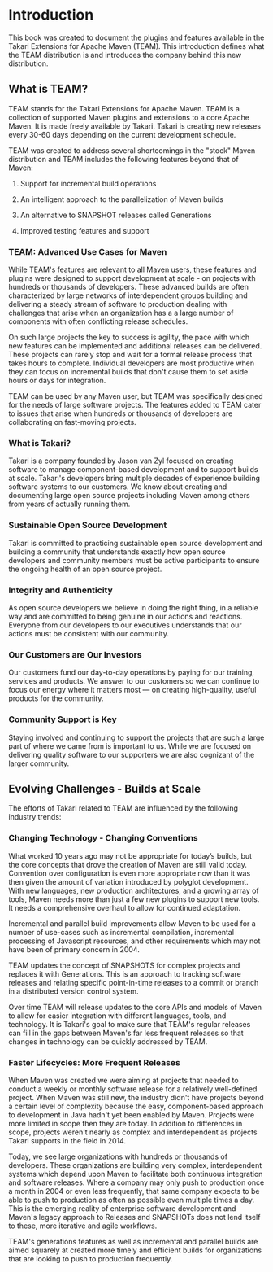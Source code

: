 # Introduction

This book was created to document the plugins and features available in the
Takari Extensions for Apache Maven (TEAM). This introduction defines what the
TEAM distribution is and introduces the company behind this new
distribution.

## What is TEAM?

TEAM stands for the Takari Extensions for Apache Maven. TEAM is a collection of
supported Maven plugins and extensions to a core Apache Maven. It is made freely
available by Takari. Takari is creating new releases every 30-60 days depending
on the current development schedule.

TEAM was created to address several shortcomings in the "stock" Maven
distribution and TEAM includes the following features beyond that of Maven:

1. Support for incremental build operations

1. An intelligent approach to the parallelization of Maven builds

1. An alternative to SNAPSHOT releases called Generations

1. Improved testing features and support

### TEAM: Advanced Use Cases for Maven

While TEAM's features are relevant to all Maven users, these features and
plugins were designed to support development at scale - on projects with
hundreds or thousands of developers. These advanced builds are often
characterized by large networks of interdependent groups building and delivering
a steady stream of software to production dealing with challenges that arise
when an organization has a a large number of components with often conflicting
release schedules.

On such large projects the key to success is agility, the pace with which new
features can be implemented and additional releases can be delivered. These
projects can rarely stop and wait for a formal release process that takes hours
to complete. Individual developers are most productive when they can focus on
incremental builds that don't cause them to set aside hours or days for
integration.

TEAM can be used by any Maven user, but TEAM was specifically designed for the
needs of large software projects. The features added to TEAM cater to issues that
arise when hundreds or thousands of developers are collaborating on fast-moving
projects.

### What is Takari?

Takari is a company founded by Jason van Zyl focused on creating software to
manage component-based development and to support builds at scale. Takari's
developers bring multiple decades of experience building software systems to our
customers. We know about creating and documenting large open source projects
including Maven among others from years of actually running them.

### Sustainable Open Source Development

Takari is committed to practicing sustainable open source development and
building a community that understands exactly how open source developers and
community members must be active participants to ensure the ongoing health of an
open source project.

### Integrity and Authenticity

As open source developers we believe in doing the right thing, in a reliable
way and are committed to being genuine in our actions and reactions. Everyone
from our developers to our executives understands that our actions must be
consistent with our community.

### Our Customers are Our Investors

Our customers fund our day-to-day operations by paying for our training,
services and products. We answer to our customers so we can continue to focus
our energy where it matters most — on creating high-quality, useful products for
the community.

### Community Support is Key

Staying involved and continuing to support the projects that are such a large
part of where we came from is important to us. While we are focused on
delivering quality software to our supporters we are also cognizant of the
larger community.

## Evolving Challenges - Builds at Scale

The efforts of Takari related to TEAM are influenced by the following industry
trends:

### Changing Technology - Changing Conventions

What worked 10 years ago may not be appropriate for today’s builds, but the
core concepts that drove the creation of Maven are still valid today. Convention
over configuration is even more appropriate now than it was then given the
amount of variation introduced by polyglot development. With new languages, new
production architectures, and a growing array of tools, Maven needs more than
just a few new plugins to support new tools. It needs a comprehensive overhaul
to allow for continued adaptation.

Incremental and parallel build improvements allow Maven to be used for a number
of use-cases such as incremental compilation, incremental processing of
Javascript resources, and other requirements which may not have been of primary
concern in 2004.

TEAM updates the concept of SNAPSHOTS for complex projects and replaces it with
Generations. This is an approach to tracking software releases and relating
specific point-in-time releases to a commit or branch in a distributed version
control system.

Over time TEAM will release updates to the core APIs and models of Maven to
allow for easier integration with different languages, tools, and technology. It
is Takari's goal to make sure that TEAM's regular releases can fill in the gaps
between Maven's far less frequent releases so that changes in technology can be
quickly addressed by TEAM.

### Faster Lifecycles: More Frequent Releases

When Maven was created we were aiming at projects that needed to conduct a
weekly or monthly software release for a relatively well-defined project. When
Maven was still new, the industry didn't have projects beyond a certain level of
complexity because the easy, component-based approach to development in Java
hadn't yet been enabled by Maven. Projects were more limited in scope then they
are today. In addition to differences in scope, projects weren't nearly as
complex and interdependent as projects Takari supports in the field in 2014.

Today, we see large organizations with hundreds or thousands of developers.
These organizations are building very complex, interdependent systems which
depend upon Maven to facilitate both continuous integration and software
releases. Where a company may only push to production once a month in 2004 or
even less frequently, that same company expects to be able to push to production
as often as possible even multiple times a day. This is the emerging reality of
enterprise software development and Maven's legacy approach to Releases and
SNAPSHOTs does not lend itself to these, more iterative and agile workflows.

TEAM's generations features as well as incremental and parallel builds are aimed
squarely at created more timely and efficient builds for organizations that are
looking to push to production frequently.
